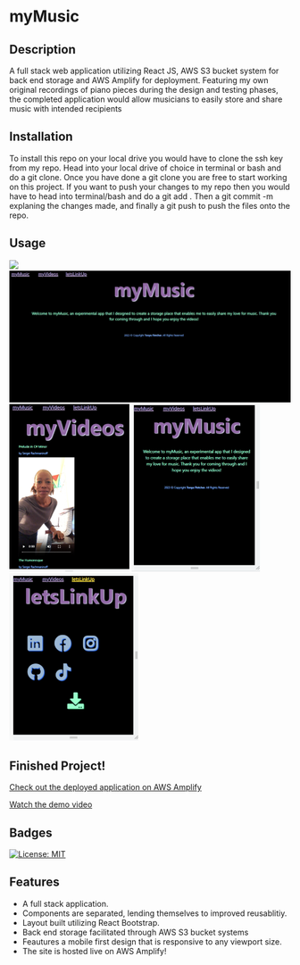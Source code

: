 # myMusic

## Description
A full stack web application utilizing React JS, AWS S3 bucket system for back end storage and AWS Amplify for deployment. Featuring my own original recordings of piano pieces during the design and testing phases, the completed application would allow musicians to easily store and share music with intended recipients

## Installation
To install this repo on your local drive you would have to clone the ssh key from my repo. Head into your local drive of choice in terminal or bash and do a git clone. Once you have done a git clone you are free to start working on this project. If you want to push your changes to my repo then you would have to head into terminal/bash and do a git add . Then a git commit -m explaning the changes made, and finally a git push to push the files onto the repo.

## Usage

<img src="src\images\myMusicDemo.gif" />

<img src="src\images\Screenshot.png">
<img src="src\images\Screenshot1.png"> <img src="src\images\Screenshot2.png"> <img src="src\images\Screenshot3.png">

## Finished Project!
[Check out the deployed application on AWS Amplify](https://main.d3oxu15funiko7.amplifyapp.com/) 

[Watch the demo video](https://drive.google.com/file/d/1a6NLO04rAXRzHjZ_IrGNvVIItsDNUvqR/view?usp=sharing)

## Badges
[![License: MIT](https://img.shields.io/badge/License-MIT-yellow.svg)](https://opensource.org/licenses/MIT)

## Features
* A full stack application.
* Components are separated, lending themselves to improved reusablitiy.
* Layout built utilizing React Bootstrap.
* Back end storage facilitated through AWS S3 bucket systems
* Feautures a mobile first design that is responsive to any viewport size.
* The site is hosted live on AWS Amplify!